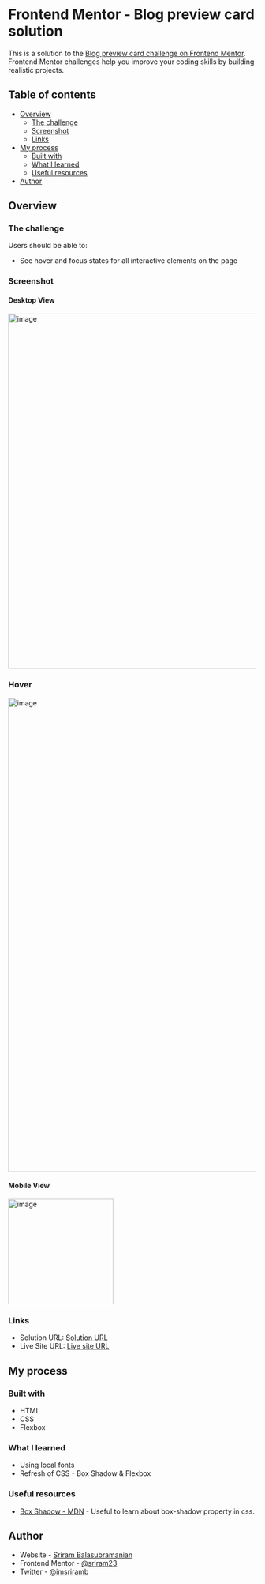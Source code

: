 # Frontend Mentor - Blog preview card solution

This is a solution to the [Blog preview card challenge on Frontend Mentor](https://www.frontendmentor.io/challenges/blog-preview-card-ckPaj01IcS). Frontend Mentor challenges help you improve your coding skills by building realistic projects. 

## Table of contents

- [Overview](#overview)
  - [The challenge](#the-challenge)
  - [Screenshot](#screenshot)
  - [Links](#links)
- [My process](#my-process)
  - [Built with](#built-with)
  - [What I learned](#what-i-learned)
  - [Useful resources](#useful-resources)
- [Author](#author)



## Overview

### The challenge

Users should be able to:

- See hover and focus states for all interactive elements on the page

### Screenshot

#### Desktop View
<img width="719" alt="image" src="https://github.com/sriram23/Blog-Preview-Card-Frontend-Mentor/assets/18396996/26ee36d4-925b-4bbd-b886-0316bb013b6d">

### Hover
<img width="960" alt="image" src="https://github.com/sriram23/Blog-Preview-Card-Frontend-Mentor/assets/18396996/dc051dbc-cb32-4bc7-9371-4ae906181f02">

#### Mobile View
<img width="213" alt="image" src="https://github.com/sriram23/Blog-Preview-Card-Frontend-Mentor/assets/18396996/1d0ff9a5-f43b-4bff-a326-494fd0ea1747">


### Links

- Solution URL: [Solution URL](https://github.com/sriram23/Blog-Preview-Card-Frontend-Mentor)
- Live Site URL: [Live site URL](https://sriram23.github.io/Blog-Preview-Card-Frontend-Mentor/)

## My process

### Built with
- HTML
- CSS
- Flexbox


### What I learned
- Using local fonts
- Refresh of CSS - Box Shadow & Flexbox

### Useful resources

- [Box Shadow - MDN](https://developer.mozilla.org/en-US/docs/Web/CSS/box-shadow) - Useful to learn about box-shadow property in css.


## Author

- Website - [Sriram Balasubramanian](https://sriram-23.web.app)
- Frontend Mentor - [@sriram23](https://www.frontendmentor.io/profile/sriram23)
- Twitter - [@imsriramb](https://www.twitter.com/imsriramb)
